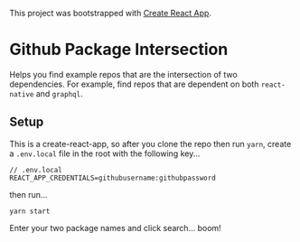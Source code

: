 This project was bootstrapped with [Create React App](https://github.com/facebookincubator/create-react-app).

# Github Package Intersection
Helps you find example repos that are the intersection of two dependencies. For example, find repos that are dependent on both `react-native` and `graphql`.

## Setup
This is a create-react-app, so after you clone the repo then run `yarn`, create a `.env.local` file in the root with the following key...

```
// .env.local
REACT_APP_CREDENTIALS=githubusername:githubpassword
```

then run...
```
yarn start
```

Enter your two package names and click search... boom!

